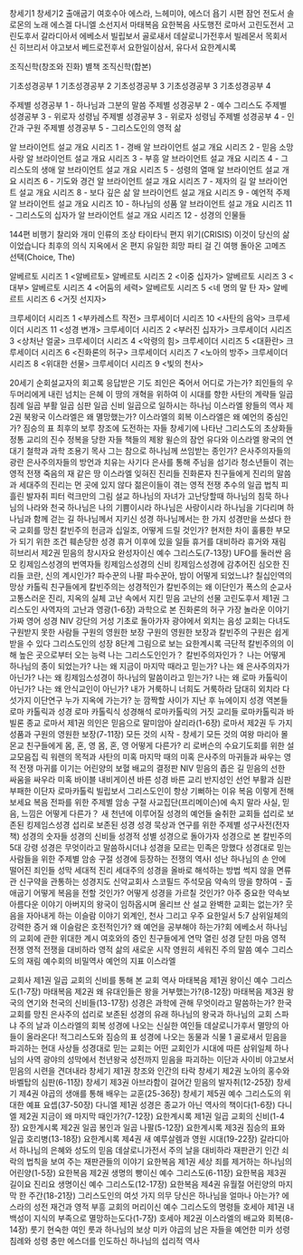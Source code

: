 
창세기1
창세기2
출애굽기
여호수아
에스라, 느헤미야, 에스더
욥기
시편
잠언
전도서
솔로몬의 노래
에스겔
다니엘
소선지서
마태복음
요한복음
사도행전
로마서
고린도전서
고린도후서
갈라디아서
에베소서
빌립보서
골로새서
데살로니가전후서 빌레몬서
목회서신
히브리서
야고보서
베드로전후서
요한일이삼서, 유다서
요한계시록

조직신학(창조와 진화) 별책
조직신학(합본)

기초성경공부 1
기초성경공부 2
기초성경공부 3
기초성경공부 3
기초성경공부 4

주제별 성경공부 1 - 하나님과 그분의 말씀
주제별 성경공부 2 - 예수 그리스도
주제별 성경공부 3 - 위로자 성령님
주제별 성경공부 3 - 위로자 성령님
주제별 성경공부 4 - 인간과 구원
주제별 성경공부 5 - 그리스도인의 영적 삶

알 브라이언트 설교 개요 시리즈 1 - 경배
알 브라이언트 설교 개요 시리즈 2 - 믿음 소망 사랑
알 브라이언트 설교 개요 시리즈 3 - 부흥
알 브라이언트 설교 개요 시리즈 4 - 그리스도의 생애
알 브라이언트 설교 개요 시리즈 5 - 성령의 열매
알 브라이언트 설교 개요 시리즈 6 - 기도와 경건
알 브라이언트 설교 개요 시리즈 7 - 제자의 길
알 브라이언트 설교 개요 시리즈 8 - 보다 깊은 삶
알 브라이언트 설교 개요 시리즈 9 - 예언적 주제
알 브라이언트 설교 개요 시리즈 10 - 하나님의 성품
알 브라이언트 설교 개요 시리즈 11 - 그리스도의 십자가
알 브라이언트 설교 개요 시리즈 12 - 성경의 인물들

144편 비행기
찰리와 개미
인류의 조상
타이타닉
편지
위기(CRISIS)
이것이 당신의 삶이었습니다
최후의 의식
지옥에서 온 편지
유일한 희망
파티 걸
긴 여행
돌아온 고메즈
선택(Choice, The)

알베르토 시리즈 1 <알베르토>
알베르토 시리즈 2 <이중 십자가>
알베르토 시리즈 3 <대부>
알베르토 시리즈 4 <어둠의 세력>
알베르토 시리즈 5 <네 명의 말 탄 자>
알베르트 시리즈 6 <거짓 선지자>

크루세이더 시리즈 1 <부카레스트 작전>
크루세이더 시리즈 10 <사탄의 음악>
크루세이더 시리즈 11 <성경 변개>
크루세이더 시리즈 2 <부러진 십자가>
크루세이더 시리즈 3 <상처난 얼굴>
크루세이더 시리즈 4 <악령의 힘>
크루세이더 시리즈 5 <대환란>
크루세이더 시리즈 6 <진화론의 허구>
크루세이더 시리즈 7 <노아의 방주>
크루세이더 시리즈 8 <위대한 선물>
크루세이더 시리즈 9 <빛의 천사>

20세기 순회설교자의 회고록
응답받은 기도
죄인은 죽어서 어디로 가는가?
죄인들의 우두머리에게 내린 넘치는 은혜
이 땅의 개혁을 위하여
이 시대를 향한 사탄의 계략들
일곱 침례
일곱 부활
일곱 심판
일곱 신비
일곱으로 일하시는 하나님
이스라엘 왕들의 역사 제2권 북왕국 이스라엘은 왜 멸망했는가?
이스라엘의 회복
이스라엘은 왜 예언의 중심인가?
짐승의 표
최후의 보루
창조에 도전하는 자들
창세기에 나타난 그리스도의 초상화들
정통 교리의 진수
정복을 당한 자들
책들의 제왕
윌슨의 잠언
유다와 이스라엘 왕국의 연대기
철학과 과학
조용기 목사 그는 참으로 하나님께 쓰임받는 종인가?
은사주의자들의 광란
은사주의자들의 방언과 치유는 사기다
은사를 통해 주님을 섬기라
청소년들이 겪는 영적 전쟁
죽음의 재 같은 땅 이스라엘
잊혀진 진리들
진화론자 친구들에게
진리의 말씀과 세대주의
진리는 먼 곳에 있지 않다
젊은이들이 겪는 영적 전쟁
추수의 일곱 법칙
피흘린 발자취
피터 럭크만의 그림 설교
하나님의 자녀가 고난당할때
하나님의 침묵
하나님의 나라와 천국
하나님은 나의 기쁨이시라
하나님은 사랑이시라
하나님을 기다리며
하나님과 함께 걷는 길
하나님께서 지키신 성경
하나님께서는 한 가지 성경만을 쓰셨다
한국 교회를 망친 칼빈주의
헌금과 십일조, 어떻게 드릴 것인가?
현저한 차이
훌륭한 부모가 되기 위한 조건
훼손당한 성경
휴거 이후에 있을 일들
휴거를 대비하라
휴거와 재림
히브리서 제2권 믿음의 창시자요 완성자이신 예수 그리스도(7-13장)
UFO를 둘러싼 음모
킹제임스성경의 번역자들
킹제임스성경의 신비
킹제임스성경에 감추어진 심오한 진리들
코란, 신의 계시인가?
파수꾼의 나팔
파수꾼아, 밤이 어떻게 되었느냐?
칠십인역의 망상
카톨릭 친구들에게
칼빈주의는 성경적인가
칼빈주의는 왜 이단인가
폭스의 순교사
고통스러운 진리, 지옥의 실체
고난 속에서 지킨 믿음
고난의 선물
고린도후서 제1권 그리스도인 사역자의 고난과 영광(1-6장)
과학으로 본 진화론의 허구
가장 놀라운 이야기
가짜 영어 성경 NIV
강단의 거성
기초로 돌아가자
광야에서 외치는 음성
교회는 다녀도 구원받지 못한 사람들
구원의 영원한 보장
구원의 영원한 보장과 칼빈주의
구원은 쉽게 받을 수 있다
그리스도인의 성장 8단계
그림으로 보는 요한계시록
극단적 칼빈주의의 이해
높은 곳으로부터 오는 능력
나는 그리스도인인가？ 칼빈주의자인가？
나는 어떻게 하나님의 종이 되었는가?
나는 왜 지금이 마지막 때라고 믿는가?
나는 왜 은사주의자가 아닌가?
나는 왜 킹제임스성경이 하나님의 말씀이라고 믿는가?
나는 왜 로마 카톨릭이 아닌가?
나는 왜 안식교인이 아닌가?
내가 거룩하니 너희도 거룩하라
담대히 외치라
다섯가지 이단연구
누가 지옥에 가는가?
눈 깜짝할 사이가 지난 후
뉴에이지 성경 역본들
로마 카톨릭과 성경
로마 카톨릭식 성경해석
로마카톨릭의 거짓 교리들
로마카톨릭과 바빌론 종교
로마서 제1권 의인은 믿음으로 말미암아 살리라(1-6장)
로마서 제2권 두 가지 성품과 구원의 영원한 보장(7-11장)
모든 것의 시작 - 창세기
모든 것의 여왕 마리아
몰몬교 친구들에게
몸, 혼, 영
몸, 혼, 영 어떻게 다른가?
리 로버슨의 수요기도회를 위한 설교모음집
릭 워렌의 목적과 사탄의 미혹
마지막 때의 미혹 은사주의
마귀들과 싸우는 영적 전쟁
마귀를 이기는 어린양의 보혈
배교의 결정판 NIV
믿음의 좁은 길
믿음의 선한 싸움을 싸우라
미혹
바이블 내비게이션
바른 성경 바른 교리
반지성인 선언
부활과 심판
부패한 이단자 로마카톨릭
빌립보서 그리스도인이 항상 기뻐하는 이유
복음 이렇게 전해 보세요
복음 전파를 위한 주제별 암송 구절
사교집단(프리메이슨)에 속지 말라
사실, 믿음, 느낌은 어떻게 다른가？
새 천년에 이루어질 성경의 예언들
술취한 교회들
섭리로 보존된 킹제임스성경
섭리로 보존된 성경
성경 묵상과 연구를 위한 주제별 성구사전(전자책)
성경의 숫자들
성경의 신비들
성경적 성별
성경으로 돌아가자
성경으로 본 칼빈주의 5대 강령
성경은 무엇이라고 말씀하시더냐
성경을 모르는 민족은 망했다
성경대로 믿는 사람들을 위한 주제별 암송 구절
성경에 등장하는 전쟁의 역사Ⅰ
성난 하나님의 손 안에 떨어진 죄인들
성막
세대적 진리
세대주의 성경을 올바로 해석하는 방법
썩지 않을 면류관
신구약을 관통하는 성경지도
신약교회사
스코필드 주석모음
약속의 땅을 향하여 - 출애굽기
어떻게 복음을 전할 것인가?
어떻게 성경을 가르칠 것인가?
아주 중요한 약속보
아름다운 이야기
아버지의 왕국이 임하옵시며
올리브 산 설교
완벽한 교회는 없는가?
웃음을 자아내게 하는 이슬람 이야기
외계인, 천사 그리고 우주
요한일서 5:7 삼위일체의 강력한 증거
왜 이슬람은 호전적인가?
왜 예언을 공부해야 하는가?회
에베소서 하나님의 교회에 관한 위대한 계시
여호와의 증인 친구들에게
연막
열린 성경 닫힌 마음
영적 전쟁
영적 전쟁을 대비하라
영적 삶의 새로운 시작
영원히 세워진 주의 말씀
예수 그리스도의 재림
예수회의 비밀역사
예언의 지표 이스라엘



교회사 제1권 일곱 교회의 신비를 통해 본 교회 역사
마태복음 제1권 왕이신 예수 그리스도(1-7장)
마태복음 제2권 왜 유대인들은 왕을 거부했는가?(8-12장)
마태복음 제3권 왕국의 연기와 천국의 신비들(13-17장)
성경은 과학에 관해 무엇이라고 말씀하는가?
한국 교회를 망친 은사주의
섭리로 보존된 성경의 유래
하나님의 왕국과 하나님의 교회
스파냐 주의 날과 이스라엘의 회복
성경에 나오는 신실한 여인들
데살로니가후서 멸망의 아들이 올라온다!
적그리스도와 짐승의 표
성경에 나오는 동물과 식물 1
골로새서 믿음을 파괴하는 현대 사상들
성경대로 믿는 교회는 어떤 교회인가
시대에 따른 삼위일체 하나님의 사역
광야의 성막에서 천년왕국 성전까지
믿음을 파괴하는 이단과 사이비
야고보서 믿음의 시련을 견뎌내라
창세기 제1권 창조와 인간의 타락
창세기 제2권 노아의 홍수와 바벨탑의 심판(6-11장)
창세기 제3권 아브라함이 걸어간 믿음의 발자취(12-25장)
창세기 제4권 야곱의 생애를 통해 배우는 교훈(25-36장)
창세기 제5권 예수 그리스도의 위대한 예표 요셉(37-50장)
다니엘 제1권 성경은 종교가 아닌 역사의 책이다(1-6장)
다니엘 제2권 지금이 왜 마지막 때인가?(7-12장)
요한계시록 제1권 일곱 교회의 신비(1-4장)
요한계시록 제2권 일곱 봉인과 일곱 나팔(5-12장)
요한계시록 제3권 짐승의 표와 일곱 호리병(13-18장)
요한계시록 제4권 새 예루살렘과 영원 시대(19-22장)
갈라디아서 하나님의 은혜와 성도의 믿음
데살로니가전서 주의 날을 대비하라
재판관기 인간 쇠락의 법칙을 보여 주는 재판관들의 이야기
요한복음 제1권 세상 죄를 제거하는 하나님의 어린양(1-5장)
요한복음 제2권 생명의 빵이신 예수 그리스도(6-11장)
요한복음 제3권 길이요 진리요 생명이신 예수 그리스도(12-17장)
요한복음 제4권 유월절 어린양의 마지막 한 주간(18-21장)
그리스도인의 여섯 가지 의무
당신은 하나님을 얼마나 아는가?
에스라의 성전 재건과 영적 부흥
교회의 머리이신 예수 그리스도의 명령들
호세아 제1권 내 백성이 지식의 부족으로 멸망하는도다(1-7장)
호세아 제2권 이스라엘의 배교와 회복(8-14장)
룻기 현숙한 여인 룻과 하나님의 보상
미카 야곱의 남은 자들을 예언한 미카
성령 침례와 성령 충만
에스더를 인도하신 하나님의 섭리적 역사